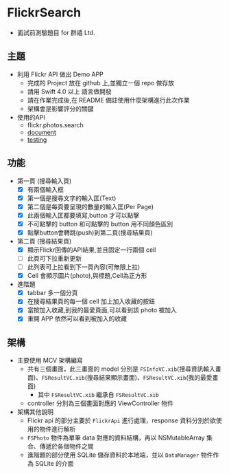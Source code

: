 # FlickrSearch
* 面試前測驗題目 for 群禧 Ltd.

## 主題
* 利用 Flickr API 做出 Demo APP
    * 完成的 Project 放在 github 上,並獨立一個 repo 做存放
    * 請用 Swift 4.0 以上 語言做開發
    * 請在作業完成後,在 README 備註使用什麼架構進行此次作業
    * 架構會是影響評分的關鍵
* 使用的API
    * flickr.photos.search
    * [document](https://www.flickr.com/services/api/flickr.photos.search.html)
    * [testing](https://www.flickr.com/services/api/explore/flickr.photos.search)

## 功能
* 第一頁 (搜尋輸入頁)
    - [x] 有兩個輸入框
    - [x] 第一個是搜尋文字的輸入匡(Text)
    - [x] 第二個是每頁要呈現的數量的輸入匡(Per Page)
    - [x] 此兩個輸入匡都要填寫,button 才可以點擊
    - [x] 不可點擊的 button 和可點擊的 button 用不同顏色區別
    - [x] 點擊button會轉跳(push)到第二頁(搜尋結果頁)
* 第二頁 (搜尋結果頁)
    - [x] 顯示Flickr回傳的API結果,並且固定一行兩個 cell
    - [ ] 此頁可下拉重新更新
    - [ ] 此列表可上拉看到下一頁內容(可無限上拉)
    - [x] Cell 會顯示圖片(photo),與標題,Cell為正方形
* 進階題
    - [x] tabbar 多一個分頁
    - [x] 在搜尋結果頁的每一個 cell 加上加入收藏的按鈕
    - [x] 當按加入收藏,到我的最愛頁面,可以看到該 photo 被加入
    - [x] 重開 APP 依然可以看到被加入的收藏

## 架構
* 主要使用 MCV 架構編寫
    * 共有三個畫面，此三畫面的 model 分別是 `FSInfoVC.xib`(搜尋資訊輸入畫面)、`FSResultVC.xib`(搜尋結果顯示畫面)、`FSResultVC.xib`(我的最愛畫面)
        * 其中 `FSResultVC.xib` 繼承自 `FSResultVC.xib`
    * controller 分別為三個畫面對應的 ViewController 物件
* 架構其他說明
    * Flickr api 的部分主要於 `FlickrApi` 進行處理，response 資料分別於欲使用的物件進行解析
    * `FSPhoto` 物件為單筆 data 對應的資料結構，再以 NSMutableArray 集合、傳遞於各個物件之間
    * 進階題的部分使用 SQLite 儲存資料於本地端，並以 `DataManager` 物件作為 SQLite 的介面